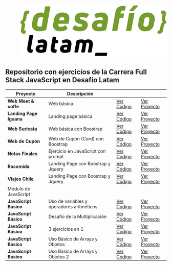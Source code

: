 <h1 align="end">
  <a href="https://desafiolatam.com/full-stack-javascript/">
    <img src="./desafio.png">
  </a>
</h1>

## Repositorio con ejercicios de la Carrera Full Stack JavaScript en Desafío Latam

| Proyecto                | Descripción                               |                                                                                                |                                                                                    |
| ----------------------- | ----------------------------------------- | ---------------------------------------------------------------------------------------------- | ---------------------------------------------------------------------------------- |
| **Web Meet & coffe**    | Web básica                                | [Ver Código](https://github.com/JFelixZuniga/Ejercicios-DesafioLatam/tree/gh-pages/Desafio-01) | [Ver Proyecto](https://jfelixzuniga.github.io/Ejercicios-DesafioLatam/Desafio-01/) |
| **Landing Page Iguana** | Landing page básica                       | [Ver Código](https://github.com/JFelixZuniga/Ejercicios-DesafioLatam/tree/gh-pages/Desafio-02) | [Ver Proyecto](https://jfelixzuniga.github.io/Ejercicios-DesafioLatam/Desafio-02/) |
| **Web Suricata**        | Web básica con Boostrap                   | [Ver Código](https://github.com/JFelixZuniga/Ejercicios-DesafioLatam/tree/gh-pages/Desafio-03) | [Ver Proyecto](https://jfelixzuniga.github.io/Ejercicios-DesafioLatam/Desafio-03/) |
| **Web de Cupón**        | Web de Cupón (Card) con Boostrap          | [Ver Código](https://github.com/JFelixZuniga/Ejercicios-DesafioLatam/tree/gh-pages/Desafio-04) | [Ver Proyecto](https://jfelixzuniga.github.io/Ejercicios-DesafioLatam/Desafio-04/) |
| **Notas Finales**       | Ejercicio en JavaScript con prompt        | [Ver Código](https://github.com/JFelixZuniga/Ejercicios-DesafioLatam/tree/gh-pages/Desafio-05) | [Ver Proyecto](https://jfelixzuniga.github.io/Ejercicios-DesafioLatam/Desafio-05/) |
| **Rocomida**            | Landing Page con Boostrap y Jquery        | [Ver Código](https://github.com/JFelixZuniga/Ejercicios-DesafioLatam/tree/gh-pages/Desafio-06) | [Ver Proyecto](https://jfelixzuniga.github.io/Ejercicios-DesafioLatam/Desafio-06/) |
| **Viajes Chile**        | Landing Page con Boostrap y Jquery        | [Ver Código](https://github.com/JFelixZuniga/Ejercicios-DesafioLatam/tree/gh-pages/Desafio-07) | [Ver Proyecto](https://jfelixzuniga.github.io/Ejercicios-DesafioLatam/Desafio-07/) |
| Módulo de JavaScript    |                                           |                                                                                                |                                                                                    |
| **JavaScript Básico**   | Uso de variables y operadores aritméticos | [Ver Código](https://github.com/JFelixZuniga/Ejercicios-DesafioLatam/tree/gh-pages/Desafio-08) | [Ver Proyecto](https://jfelixzuniga.github.io/Ejercicios-DesafioLatam/Desafio-08/) |
| **JavaScript Básico**   | Desafío de la Multiplicación              | [Ver Código](https://github.com/JFelixZuniga/Ejercicios-DesafioLatam/tree/gh-pages/Desafio-09) | [Ver Proyecto](https://jfelixzuniga.github.io/Ejercicios-DesafioLatam/Desafio-09/) |
| **JavaScript Básico**   | 3 ejercicios en 1                         | [Ver Código](https://github.com/JFelixZuniga/Ejercicios-DesafioLatam/tree/gh-pages/Desafio-10) | [Ver Proyecto](https://jfelixzuniga.github.io/Ejercicios-DesafioLatam/Desafio-10/) |
| **JavaScript Básico**   | Uso Básico de Arrays y Objetos            | [Ver Código](https://github.com/JFelixZuniga/Ejercicios-DesafioLatam/tree/gh-pages/Desafio-11) | [Ver Proyecto](https://jfelixzuniga.github.io/Ejercicios-DesafioLatam/Desafio-11/) |
| **JavaScript Básico**   | Uso Básico de Arrays y Objetos 2          | [Ver Código](https://github.com/JFelixZuniga/Ejercicios-DesafioLatam/tree/gh-pages/Desafio-12) | [Ver Proyecto](https://jfelixzuniga.github.io/Ejercicios-DesafioLatam/Desafio-12/) |

